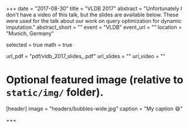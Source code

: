 +++
date = "2017-08-30"
title = "VLDB 2017"
abstract = "Unfortunately I don't have a video of this talk, but the slides are available below. These were used for the talk about our work on query optimization for dynamic imputation."
abstract_short = ""
event = "VLDB"
event_url = ""
location = "Munich, Germany"

selected = true
math = true

url_pdf = "pdf/vldb_2017_slides_.pdf"
url_slides = ""
url_video = ""

# Optional featured image (relative to `static/img/` folder).
[header]
image = "headers/bubbles-wide.jpg"
caption = "My caption :smile:"

+++
